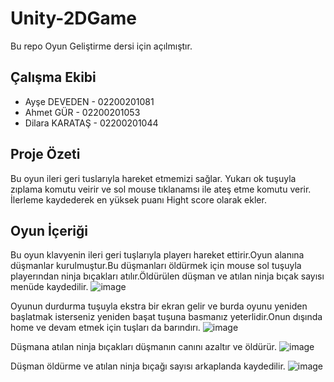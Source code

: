 # Unity-2DGame
Bu repo Oyun Geliştirme dersi için açılmıştır.
## Çalışma Ekibi 
 - Ayşe DEVEDEN   - 02200201081
 - Ahmet GÜR      - 02200201053
 - Dilara KARATAŞ - 02200201044

## Proje Özeti
Bu oyun ileri geri tuslarıyla hareket etmemizi sağlar. Yukarı ok tuşuyla zıplama komutu veirir ve sol mouse tıklanamsı ile ateş etme komutu verir. İlerleme kaydederek en yüksek puanı Hight score olarak ekler.

## Oyun İçeriği
Bu oyun klavyenin ileri geri tuşlarıyla playerı hareket ettirir.Oyun alanına düşmanlar kurulmuştur.Bu düşmanları öldürmek için mouse sol tuşuyla playerından ninja bıçakları atılır.Öldürülen düşman ve atılan ninja bıçak sayısı menüde kaydedilir.
![image](https://github.com/aysedeveden/Unity-2DGame/assets/116079495/68f2d224-cec6-42e9-a26e-d43c15d3ec6d)

Oyunun durdurma tuşuyla ekstra bir ekran gelir ve burda oyunu yeniden başlatmak isterseniz yeniden başat tuşuna basmanız yeterlidir.Onun dışında home ve devam etmek için tuşları da barındırı.
![image](https://github.com/aysedeveden/Unity-2DGame/assets/116079495/edf1769b-3a51-42d3-a10a-39bb917b6a2d)


Düşmana atılan ninja bıçakları düşmanın canını azaltır ve öldürür.
![image](https://github.com/aysedeveden/Unity-2DGame/assets/116079495/fc29d53d-4975-490f-8334-87bef2504ecf)



Düşman öldürme ve atılan ninja bıçağı sayısı arkaplanda kaydedilir.
![image](https://github.com/aysedeveden/Unity-2DGame/assets/116079495/77172703-f91d-4a76-ad96-e971907be141)






 
